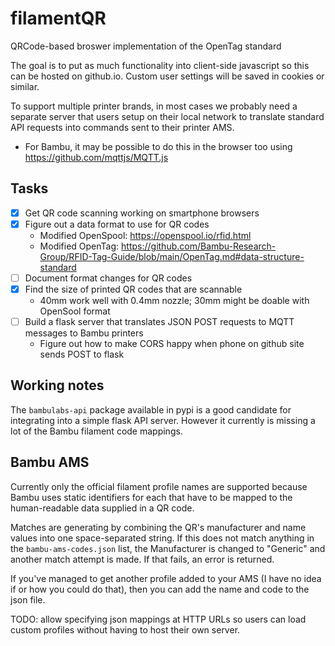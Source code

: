 # filamentQR
QRCode-based broswer implementation of the OpenTag standard

The goal is to put as much functionality into client-side javascript so this can be hosted on github.io. Custom user settings will be saved in cookies or similar. 

To support multiple printer brands, in most cases we probably need a separate server that users setup on their local network to translate standard API requests into commands sent to their printer AMS. 
- For Bambu, it may be possible to do this in the browser too using https://github.com/mqttjs/MQTT.js

## Tasks
- [x] Get QR code scanning working on smartphone browsers
- [X] Figure out a data format to use for QR codes
    - Modified OpenSpool: https://openspool.io/rfid.html
    - Modified OpenTag: https://github.com/Bambu-Research-Group/RFID-Tag-Guide/blob/main/OpenTag.md#data-structure-standard
- [ ] Document format changes for QR codes
- [x] Find the size of printed QR codes that are scannable
    - 40mm work well with 0.4mm nozzle; 30mm might be doable with OpenSool format
- [ ] Build a flask server that translates JSON POST requests to MQTT messages to Bambu printers
    - Figure out how to make CORS happy when phone on github site sends POST to flask

## Working notes
The `bambulabs-api` package available in pypi is a good candidate for integrating into a simple flask API server. However it currently is missing a lot of the Bambu filament code mappings. 


## Bambu AMS
Currently only the official filament profile names are supported because Bambu uses static identifiers for each that have to be mapped to the human-readable data supplied in a QR code. 

Matches are generating by combining the QR's manufacturer and name values into one space-separated string. If this does not match anything in the `bambu-ams-codes.json` list, the Manufacturer is changed to "Generic" and another match attempt is made. If that fails, an error is returned. 

If you've managed to get another profile added to your AMS (I have no idea if or how you could do that), then you can add the name and code to the json file. 

TODO: allow specifying json mappings at HTTP URLs so users can load custom profiles without having to host their own server. 
